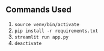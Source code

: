## Commands Used

1. `source venv/bin/activate`
2. `pip install -r requirements.txt`
3. `streamlit run app.py`
4. `deactivate`
